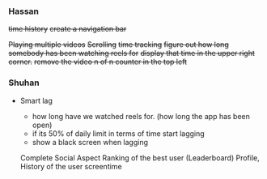 ### Hassan
~~time history~~
~~create a navigation bar~~

~~Playing multiple videos~~
~~Scrolling~~
~~time tracking~~
~~figure out how long somebody has been watching reels for~~
~~display that time in the upper right corner.~~
~~remove the video n of n counter in the top left~~

### Shuhan
* Smart lag
    - how long have we watched reels for. (how long the app has been open)
    - if its 50% of daily limit in terms of time start lagging
    - show a black screen when lagging

    Complete Social Aspect
    Ranking of the best user (Leaderboard)
    Profile, History of the user screentime
    
